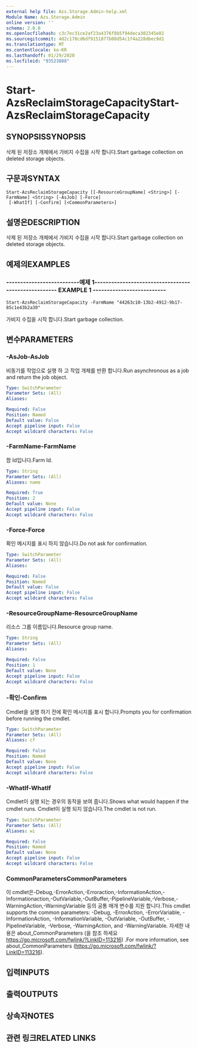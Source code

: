 ```yaml
---
external help file: Azs.Storage.Admin-help.xml
Module Name: Azs.Storage.Admin
online version: ''
schema: 2.0.0
ms.openlocfilehash: c3c7ec31ce2af23a4376f8b5f94deca302345e81
ms.sourcegitcommit: 4d2c178cd6df9151877b08d54c1f4a228dbec9d1
ms.translationtype: MT
ms.contentlocale: ko-KR
ms.lasthandoff: 01/29/2020
ms.locfileid: "93523888"
---
```

# <span data-ttu-id="67d83-101">Start-AzsReclaimStorageCapacity</span><span class="sxs-lookup"><span data-stu-id="67d83-101">Start-AzsReclaimStorageCapacity</span></span>

## <span data-ttu-id="67d83-102">SYNOPSIS</span><span class="sxs-lookup"><span data-stu-id="67d83-102">SYNOPSIS</span></span>
<span data-ttu-id="67d83-103">삭제 된 저장소 개체에서 가비지 수집을 시작 합니다.</span><span class="sxs-lookup"><span data-stu-id="67d83-103">Start garbage collection on deleted storage objects.</span></span>

## <span data-ttu-id="67d83-104">구문과</span><span class="sxs-lookup"><span data-stu-id="67d83-104">SYNTAX</span></span>

```
Start-AzsReclaimStorageCapacity [[-ResourceGroupName] <String>] [-FarmName] <String> [-AsJob] [-Force]
 [-WhatIf] [-Confirm] [<CommonParameters>]
```

## <span data-ttu-id="67d83-105">설명은</span><span class="sxs-lookup"><span data-stu-id="67d83-105">DESCRIPTION</span></span>
<span data-ttu-id="67d83-106">삭제 된 저장소 개체에서 가비지 수집을 시작 합니다.</span><span class="sxs-lookup"><span data-stu-id="67d83-106">Start garbage collection on deleted storage objects.</span></span>

## <span data-ttu-id="67d83-107">예제의</span><span class="sxs-lookup"><span data-stu-id="67d83-107">EXAMPLES</span></span>

### <span data-ttu-id="67d83-108">--------------------------예제 1--------------------------</span><span class="sxs-lookup"><span data-stu-id="67d83-108">-------------------------- EXAMPLE 1 --------------------------</span></span>
```
Start-AzsReclaimStorageCapacity -FarmName "44263c10-13b2-4912-9b17-85c1e43b2a30"
```

<span data-ttu-id="67d83-109">가비지 수집을 시작 합니다.</span><span class="sxs-lookup"><span data-stu-id="67d83-109">Start garbage collection.</span></span>

## <span data-ttu-id="67d83-110">변수</span><span class="sxs-lookup"><span data-stu-id="67d83-110">PARAMETERS</span></span>

### <span data-ttu-id="67d83-111">-AsJob</span><span class="sxs-lookup"><span data-stu-id="67d83-111">-AsJob</span></span>
<span data-ttu-id="67d83-112">비동기를 작업으로 실행 하 고 작업 개체를 반환 합니다.</span><span class="sxs-lookup"><span data-stu-id="67d83-112">Run asynchronous as a job and return the job object.</span></span>

```yaml
Type: SwitchParameter
Parameter Sets: (All)
Aliases: 

Required: False
Position: Named
Default value: False
Accept pipeline input: False
Accept wildcard characters: False
```

### <span data-ttu-id="67d83-113">-FarmName</span><span class="sxs-lookup"><span data-stu-id="67d83-113">-FarmName</span></span>
<span data-ttu-id="67d83-114">팜 Id입니다.</span><span class="sxs-lookup"><span data-stu-id="67d83-114">Farm Id.</span></span>

```yaml
Type: String
Parameter Sets: (All)
Aliases: name

Required: True
Position: 2
Default value: None
Accept pipeline input: False
Accept wildcard characters: False
```

### <span data-ttu-id="67d83-115">-Force</span><span class="sxs-lookup"><span data-stu-id="67d83-115">-Force</span></span>
<span data-ttu-id="67d83-116">확인 메시지를 표시 하지 않습니다.</span><span class="sxs-lookup"><span data-stu-id="67d83-116">Do not ask for confirmation.</span></span>

```yaml
Type: SwitchParameter
Parameter Sets: (All)
Aliases: 

Required: False
Position: Named
Default value: False
Accept pipeline input: False
Accept wildcard characters: False
```

### <span data-ttu-id="67d83-117">-ResourceGroupName</span><span class="sxs-lookup"><span data-stu-id="67d83-117">-ResourceGroupName</span></span>
<span data-ttu-id="67d83-118">리소스 그룹 이름입니다.</span><span class="sxs-lookup"><span data-stu-id="67d83-118">Resource group name.</span></span>

```yaml
Type: String
Parameter Sets: (All)
Aliases: 

Required: False
Position: 1
Default value: None
Accept pipeline input: False
Accept wildcard characters: False
```

### <span data-ttu-id="67d83-119">-확인</span><span class="sxs-lookup"><span data-stu-id="67d83-119">-Confirm</span></span>
<span data-ttu-id="67d83-120">Cmdlet을 실행 하기 전에 확인 메시지를 표시 합니다.</span><span class="sxs-lookup"><span data-stu-id="67d83-120">Prompts you for confirmation before running the cmdlet.</span></span>

```yaml
Type: SwitchParameter
Parameter Sets: (All)
Aliases: cf

Required: False
Position: Named
Default value: None
Accept pipeline input: False
Accept wildcard characters: False
```

### <span data-ttu-id="67d83-121">-WhatIf</span><span class="sxs-lookup"><span data-stu-id="67d83-121">-WhatIf</span></span>
<span data-ttu-id="67d83-122">Cmdlet이 실행 되는 경우의 동작을 보여 줍니다.</span><span class="sxs-lookup"><span data-stu-id="67d83-122">Shows what would happen if the cmdlet runs.</span></span>
<span data-ttu-id="67d83-123">Cmdlet이 실행 되지 않습니다.</span><span class="sxs-lookup"><span data-stu-id="67d83-123">The cmdlet is not run.</span></span>

```yaml
Type: SwitchParameter
Parameter Sets: (All)
Aliases: wi

Required: False
Position: Named
Default value: None
Accept pipeline input: False
Accept wildcard characters: False
```

### <span data-ttu-id="67d83-124">CommonParameters</span><span class="sxs-lookup"><span data-stu-id="67d83-124">CommonParameters</span></span>
<span data-ttu-id="67d83-125">이 cmdlet은-Debug,-ErrorAction,-Erroraction,-InformationAction,-Informationaction,-OutVariable,-OutBuffer,-PipelineVariable,-Verbose,-WarningAction,-WarningVariable 등의 공통 매개 변수를 지원 합니다.</span><span class="sxs-lookup"><span data-stu-id="67d83-125">This cmdlet supports the common parameters: -Debug, -ErrorAction, -ErrorVariable, -InformationAction, -InformationVariable, -OutVariable, -OutBuffer, -PipelineVariable, -Verbose, -WarningAction, and -WarningVariable.</span></span> <span data-ttu-id="67d83-126">자세한 내용은 about_CommonParameters (을 참조 하세요 https://go.microsoft.com/fwlink/?LinkID=113216) .</span><span class="sxs-lookup"><span data-stu-id="67d83-126">For more information, see about_CommonParameters (https://go.microsoft.com/fwlink/?LinkID=113216).</span></span>

## <span data-ttu-id="67d83-127">입력</span><span class="sxs-lookup"><span data-stu-id="67d83-127">INPUTS</span></span>

## <span data-ttu-id="67d83-128">출력</span><span class="sxs-lookup"><span data-stu-id="67d83-128">OUTPUTS</span></span>

## <span data-ttu-id="67d83-129">상속자</span><span class="sxs-lookup"><span data-stu-id="67d83-129">NOTES</span></span>

## <span data-ttu-id="67d83-130">관련 링크</span><span class="sxs-lookup"><span data-stu-id="67d83-130">RELATED LINKS</span></span>

